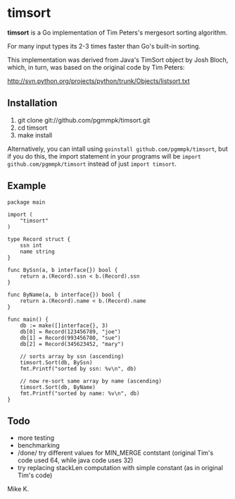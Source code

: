 # timsort

**timsort** is a Go implementation of Tim Peters's mergesort
sorting algorithm.

For many input types its 2-3 times faster than Go's built-in sorting.

This implementation was derived from Java's TimSort object by Josh Bloch,
which, in turn, was based on the original code by Tim Peters:

  http://svn.python.org/projects/python/trunk/Objects/listsort.txt


## Installation

1. git clone git://github.com/pgmmpk/timsort.git
2. cd timsort
3. make install

Alternatively, you can intall using `goinstall github.com/pgmmpk/timsort`, but
if you do this, the import statement in your programs will be `import github.com/pgmmpk/timsort` instead of just `import timsort`.

## Example

	package main

	import (
		"timsort"
	)

	type Record struct {
		ssn int
		name string
	}

	func BySsn(a, b interface{}) bool {
		return a.(Record).ssn < b.(Record).ssn
	}

	func ByName(a, b interface{}) bool {
		return a.(Record).name < b.(Record).name
	}

	func main() {
		db := make([]interface{}, 3)
		db[0] = Record(123456789, "joe")
		db[1] = Record(993456780, "sue")
		db[2] = Record(345623452, "mary")

		// sorts array by ssn (ascending)
		timsort.Sort(db, BySsn)
		fmt.Printf("sorted by ssn: %v\n", db)

		// now re-sort same array by name (ascending)
		timsort.Sort(db, ByName)
		fmt.Printf("sorted by name: %v\n", db)
	}

## Todo

* more testing
* benchmarking
* /done/ try different values for MIN_MERGE contstant (original Tim's code used 64, while java code uses 32)
* try replacing stackLen computation with simple constant (as in original Tim's code)

Mike K.

